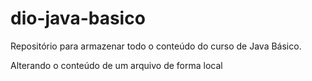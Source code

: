 # dio-java-basico
Repositório para armazenar todo o conteúdo do curso de Java Básico.

Alterando o conteúdo de um arquivo de forma local